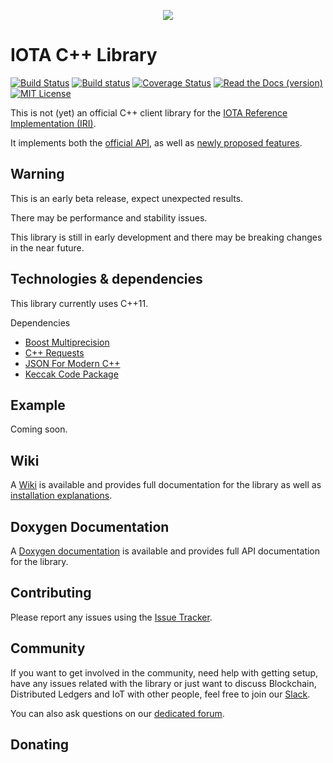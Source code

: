 <p align="center">
   <img src="https://upload.wikimedia.org/wikipedia/commons/thumb/a/ad/Iota_logo.png/1200px-Iota_logo.png"/>
</p>

# IOTA C++ Library
[![Build Status](https://travis-ci.org/thibault-martinez/iota.lib.cpp.svg?branch=master)](https://travis-ci.org/thibault-martinez/iota.lib.cpp)
[![Build status](https://ci.appveyor.com/api/projects/status/512okcym7n737v4r?svg=true)](https://ci.appveyor.com/project/Cylix/iota-lib-cpp)
[![Coverage Status](https://coveralls.io/repos/github/thibault-martinez/iota.lib.cpp/badge.svg?branch=master)](https://coveralls.io/github/thibault-martinez/iota.lib.cpp?branch=master)
[![Read the Docs (version)](https://img.shields.io/readthedocs/pip/stable.svg)](https://thibault-martinez.github.io/iota.lib.cpp/html/)
[![MIT License](https://img.shields.io/packagist/l/doctrine/orm.svg)]()

This is not (yet) an official C++ client library for the [IOTA Reference Implementation (IRI)](https://github.com/iotaledger/iri).

It implements both the [official API](https://iota.readme.io/docs/getting-started), as well as [newly proposed features](https://github.com/iotaledger/wiki/blob/master/api-proposal.md#proposed-api-calls).

## Warning
This is an early beta release, expect unexpected results.

There may be performance and stability issues.

This library is still in early development and there may be breaking changes in the near future.

## Technologies & dependencies
This library currently uses C++11.

Dependencies

-   [Boost Multiprecision](https://github.com/boostorg/multiprecision)
-   [C++ Requests](https://github.com/whoshuu/cpr)
-   [JSON For Modern C++](https://github.com/nlohmann/json)
-   [Keccak Code Package](https://github.com/gvanas/KeccakCodePackage)

## Example
Coming soon.

## Wiki
A [Wiki](https://github.com/thibault-martinez/iota.lib.cpp/wiki) is available and provides full documentation for the library as well as [installation explanations](https://github.com/thibault-martinez/iota.lib.cpp/wiki/Installation).

## Doxygen Documentation
A [Doxygen documentation](https://thibault-martinez.github.io/iota.lib.cpp/html/) is available and provides full API documentation for the library.

## Contributing
Please report any issues using the [Issue Tracker](https://github.com/thibault-martinez/iota.lib.cpp/issues).

## Community
If you want to get involved in the community, need help with getting setup, have any issues related with the library or just want to discuss Blockchain, Distributed Ledgers and IoT with other people, feel free to join our [Slack](http://slack.iota.org/).

You can also ask questions on our [dedicated forum](https://forum.iota.org/).

## Donating
